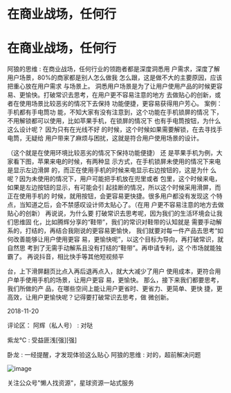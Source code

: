 # 在商业战场，任何行

# 在商业战场，任何行

阿狼的思维 : 在商业战场，任何行业的领跑者都是深度洞悉用 户需求，深度了解用户场景，80%的商家都是别人怎么做我 怎么跟，这是做不大的主要原因，应该把重心放在用户需求 与场景上。 洞悉用户场景是为了让用户使用产品的时候更容 易、更愉快。打破常识去思考，在用户更不容易注意的地方 去做贴心的创新，或者在使用场景比较恶劣的情况下去保持 功能便捷，更容易获得用户芳心。 案例：手机都有手电筒功 能，不知大家有没有注意到，这个功能在手机锁屏的情况 下，不用解锁都可以使用，比如苹果手机，在锁屏的情况下 也有手电筒按钮，为什么这么设计呢？ 因为只有在光线不好 的时候，这个时候如果需要解锁，在去寻找手电筒，无疑给 用户带来了麻烦与困扰，这就是符合用户使用场景的设计。

（这个就是在使用环境比较恶劣的情况下保持功能便捷） 还 是苹果手机为例，大家看下图，苹果来电的时候，有两种显 示方式，在手机锁屏未使用的情况下来电是显示左边滑屏 的，而正在使用手机的时候来电显示右边按钮的，这是为什 么呢？因为未使用的情况下，用户可能把手机放在兜里或者 包里，这个时候来电，如果是左边按钮的显示，有可能会引 起挂断的情况，所以这个时候采用滑屏，而正在使用手机的 时候，就用按钮，会更容易更快捷。很多用户都没有发现这 个特点，当知道之后，会不禁感叹设计师太贴心了。（在用 户更不容易注意的地方去做贴心的创新） 再说说，为什么要 打破常识去思考呢，因为我们的生活环境会让我们思维固 化，比如腾辉分享的“鞋带”，我们的常识对鞋带的认知就是 需要手动解系的，打结的，再结合我刚说的更容易更愉快， 我们就要对每一件产品去思考“如何改善能够让用户使用更容 易，更愉快呢”，以这个目标为导向，再打破常识，就自然思 考到了无需手动解系且没有打结的“鞋带”。再申请专利，这 个市场就能独霸了。 再说抖音，相比快手等其他短视频平

台，上下滑屏翻页比点入再后退再点入，就大大减少了用户 使用成本，更符合用户单手使用手机的场景，让用户更容 易，更愉快。 那么，接下来我们都要思考，我们所做的产 品，在哪些空间上能让用户更省时、更省力、更简单、更快 捷，更高效，让用户更愉快呢？记得要打破常识去思考，做 微创新。

2018-11-20

评论区： 阿辉（私人号） : 对哒

紫龙℃ : 受益匪浅[强][强]

卧龙 : 一经提醒，才发现体验这么贴心 阿狼的思维 : 对的，超前解决问题

![image](img/Image_046.png)

关注公众号"懒人找资源"，星球资源一站式服务